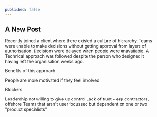 ```yaml
---
published: false
---
```

## A New Post

Recently joined a client where there existed a culture of hierarchy. Teams were unable to make decisions without getting approval from layers of authorisation. Decisions were delayed when people were unavailable. A Technical approach was followed despite the person who designed it having left the organisation weeks ago.

Benefits of this approach

People are more motivated if they feel involved

Blockers

Leadership not willing to give up control
Lack of trust - esp contractors, offshore
Teams that aren't user focussed but dependent on one or two "product specialists"




